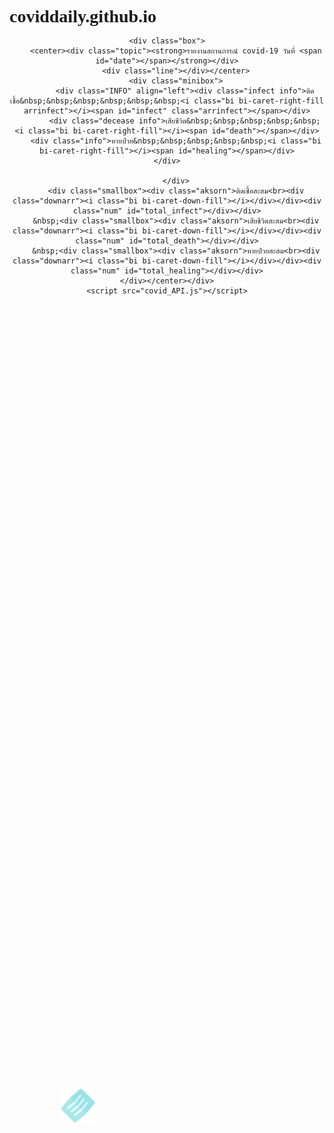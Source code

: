 ﻿# coviddaily.github.io
<!DOCTYPE html>
<html lang="en">
<head>
    <meta charset="UTF-8">
    <meta http-equiv="X-UA-Compatible" content="IE=edge">
    <meta name="viewport" content="width=device-width, initial-scale=1.0">
    <link rel="stylesheet" href="https://cdn.jsdelivr.net/npm/bootstrap-icons@1.8.1/font/bootstrap-icons.css">
    <title>รายงานสถานการณ์โรคโควิด 19 ประเทศไทย</title>
</head>
<style>
    @import url('https://fonts.googleapis.com/css2?family=Prompt:wght@100;200&display=swap');
    *{
        padding: 0;
        margin: 0;
    }
    body{
        font-family: 'Prompt';
        
        background-image: url(Bgcovid1.png);
        background-size: 45%;
        
    }

    .box{
        width: 375px;
        height: 325px;
        background: url(coronavirus.png);
        position: fixed;
        top: 50%;
        left: 50%;
        margin-top: -162.5px;
        margin-left: -162.5px;
        border-radius: 20px;
        
        
    }
    
    .line{
        width: 150px;
        height: 0px;
        border: 1px solid #000000;
        margin-top: 10px;
    }
    .topic{
        margin-top: 20px;
        font-size: 15px;
    }
    .minibox{
        margin-top: 10px;
        width: 80%;
        height: 40%;
        background-color: rgba(0, 0, 0, 0.5);
        border-radius: 20px;
        
        
    }
    .INFO{
        padding-top: 5px;
        padding-left: 10px;
    }
    .info{
        padding-top: 10px;
        font-size: 17px;
        color: azure;
    }
    
    
    .smallbox{
        width: 25%;
        height: 30%;
        background-color: rgba(0, 0, 0, 0.5);
        margin-top: 10px;
        display: inline-block;
        border-radius: 10px;
        color: azure;
        font-size: 13px;
    }
    .aksorn{
        padding-top: 5px;
    }
    .num{
        padding-top: 10px;
    }
    .mask{
        position: fixed;
        top: 50%;
        left: 50%;
        margin-left: -170px;
        margin-top: -180px;
        z-index: 1;
    }
    .downarr{
        padding-top: 10px;
    }
    .numifect i{
        color: #ba0900;
    }
    
    
</style>
<body>
    <img src="face-mask.png" width="55px" height=55px" class="mask">
    <center>
        
    <div class="box">
        <center><div class="topic"><strong>รายงานสถานการณ์ covid-19 วันที่ <span id="date"></span></strong></div>
        <div class="line"></div></center>
        <div class="minibox">
            <div class="INFO" align="left"><div class="infect info">ติดเชื้อ&nbsp;&nbsp;&nbsp;&nbsp;&nbsp;&nbsp;<i class="bi bi-caret-right-fill arrinfect"></i><span id="infect" class="arrinfect"></span></div>
            <div class="decease info">เสียชีวิต&nbsp;&nbsp;&nbsp;&nbsp;&nbsp;<i class="bi bi-caret-right-fill"></i><span id="death"></span></div>
        <div class="info">หายป่วย&nbsp;&nbsp;&nbsp;&nbsp;&nbsp;<i class="bi bi-caret-right-fill"></i><span id="healing"></span></div>
    </div>
    
        </div>
        <div class="smallbox"><div class="aksorn">ติดเชื้อสะสม<br><div class="downarr"><i class="bi bi-caret-down-fill"></i></div></div><div class="num" id="total_infect"></div></div>
        &nbsp;<div class="smallbox"><div class="aksorn">เสียชีวิตสะสม<br><div class="downarr"><i class="bi bi-caret-down-fill"></i></div></div><div class="num" id="total_death"></div></div>
        &nbsp;<div class="smallbox"><div class="aksorn">หายป่วยสะสม<br><div class="downarr"><i class="bi bi-caret-down-fill"></i></div></div><div class="num" id="total_healing"></div></div>
    </div></center></div>
    <script src="covid_API.js"></script>
    
</body>
</html>
 
